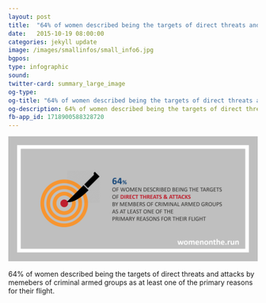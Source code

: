 ```yaml
---
layout: post
title:  "64% of women described being the targets of direct threats and attacks..."
date:   2015-10-19 08:00:00
categories: jekyll update
image: /images/smallinfos/small_info6.jpg
bgpos: 
type: infographic
sound: 
twitter-card: summary_large_image
og-type:
og-title: "64% of women described being the targets of direct threats and attacks."
og-description: 64% of women described being the targets of direct threats and attacks by memebers of criminal armed groups as at least one of the primary reasons for their flight.
fb-app_id: 1718900588328720
---
```


<img src="/images/Twitter_6.jpg"/>

64% of women described being the targets of direct threats and attacks by memebers of criminal armed groups as at least one of the primary reasons for their flight.